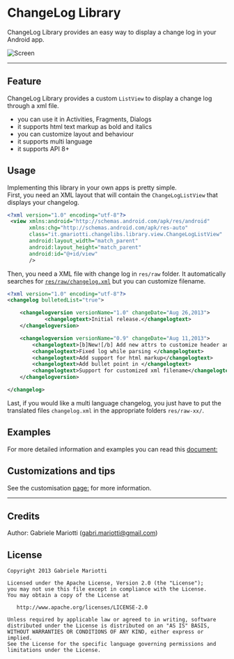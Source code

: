 # ChangeLog Library

ChangeLog Library provides an easy way to display a change log in your Android app.


![Screen](https://github.com/gabrielemariotti/changeloglib/raw/master/ChangeLogDemo/images/screen.png)


---
## Feature

ChangeLog Library provides a custom `ListView` to display a change log through a xml file.

* you can use it in Activities, Fragments, Dialogs
* it supports html text markup as bold and italics
* you can customize layout and behaviour
* it supports multi language
* it supports API 8+

## Usage

Implementing this library in your own apps is pretty simple.<br/>
First, you need an XML layout that will contain the `ChangeLogListView` that displays your changelog.

``` xml
<?xml version="1.0" encoding="utf-8"?>
 <view xmlns:android="http://schemas.android.com/apk/res/android"
       xmlns:chg="http://schemas.android.com/apk/res-auto"
       class="it.gmariotti.changelibs.library.view.ChangeLogListView"
       android:layout_width="match_parent"
       android:layout_height="match_parent"
       android:id="@+id/view"
       />
```

Then, you need a XML file with change log in `res/raw` folder.
It automatically searches for [`res/raw/changelog.xml`](https://github.com/gabrielemariotti/changeloglib/tree/master/ChangeLogLibrary/src/main/res/raw/changelog.xml) but you can customize filename.

``` xml
<?xml version="1.0" encoding="utf-8"?>
<changelog bulletedList="true">

    <changelogversion versionName="1.0" changeDate="Aug 26,2013">
            <changelogtext>Initial release.</changelogtext>
    </changelogversion>

    <changelogversion versionName="0.9" changeDate="Aug 11,2013">
        <changelogtext>[b]New![/b] Add new attrs to customize header and row layout</changelogtext>
        <changelogtext>Fixed log while parsing </changelogtext>
        <changelogtext>Add support for html markup</changelogtext>
        <changelogtext>Add bullet point in </changelogtext>
        <changelogtext>Support for customized xml filename</changelogtext>
    </changelogversion>

</changelog>

```

Last, if you would like a multi language changelog, you just have to put the translated files `changelog.xml` in the appropriate folders `res/raw-xx/`.

## Examples

For more detailed information and examples you can read this [document:](https://github.com/gabrielemariotti/changeloglib/tree/master/ChangeLogDemo/README.md)


## Customizations and tips

See the customisation [page:](https://github.com/gabrielemariotti/changeloglib/tree/master/CUSTOMIZATION.md) for more information.

---

Credits
-------

Author: Gabriele Mariotti (gabri.mariotti@gmail.com)

License
-------

    Copyright 2013 Gabriele Mariotti

    Licensed under the Apache License, Version 2.0 (the "License");
    you may not use this file except in compliance with the License.
    You may obtain a copy of the License at

       http://www.apache.org/licenses/LICENSE-2.0

    Unless required by applicable law or agreed to in writing, software
    distributed under the License is distributed on an "AS IS" BASIS,
    WITHOUT WARRANTIES OR CONDITIONS OF ANY KIND, either express or implied.
    See the License for the specific language governing permissions and
    limitations under the License.
